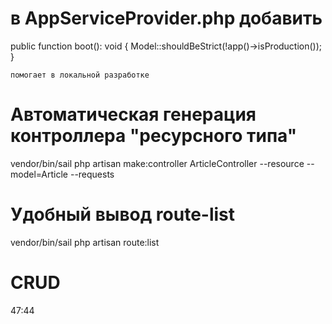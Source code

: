 # в AppServiceProvider.php добавить

public function boot(): void
{
Model::shouldBeStrict(!app()->isProduction());
}

    помогает в локальной разработке

# Автоматическая генерация контроллера "ресурсного типа"

vendor/bin/sail php artisan make:controller ArticleController --resource --model=Article --requests

# Удобный вывод route-list

vendor/bin/sail php artisan route:list

# CRUD

47:44
